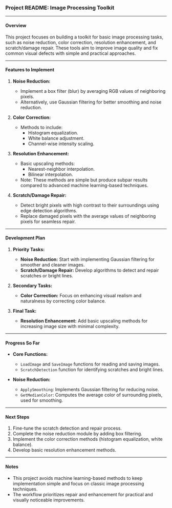 ### Project README: **Image Processing Toolkit**

---

#### **Overview**
This project focuses on building a toolkit for basic image processing tasks, such as noise reduction, color correction, resolution enhancement, and scratch/damage repair. These tools aim to improve image quality and fix common visual defects with simple and practical approaches.

---

#### **Features to Implement**
1. **Noise Reduction:**
   - Implement a box filter (blur) by averaging RGB values of neighboring pixels.
   - Alternatively, use Gaussian filtering for better smoothing and noise reduction.

2. **Color Correction:**
   - Methods to include:
     - Histogram equalization.
     - White balance adjustment.
     - Channel-wise intensity scaling.

3. **Resolution Enhancement:**
   - Basic upscaling methods:
     - Nearest-neighbor interpolation.
     - Bilinear interpolation.
   - Note: These methods are simple but produce subpar results compared to advanced machine learning-based techniques.

4. **Scratch/Damage Repair:**
   - Detect bright pixels with high contrast to their surroundings using edge detection algorithms.
   - Replace damaged pixels with the average values of neighboring pixels for seamless repair.

---

#### **Development Plan**
1. **Priority Tasks:**
   - **Noise Reduction:** Start with implementing Gaussian filtering for smoother and cleaner images.
   - **Scratch/Damage Repair:** Develop algorithms to detect and repair scratches or bright lines.

2. **Secondary Tasks:**
   - **Color Correction:** Focus on enhancing visual realism and naturalness by correcting color balance.

3. **Final Task:**
   - **Resolution Enhancement:** Add basic upscaling methods for increasing image size with minimal complexity.

---

#### **Progress So Far**
- **Core Functions:**
  - `LoadImage` and `SaveImage` functions for reading and saving images.
  - `ScratchDetection` function for identifying scratches and bright lines.

- **Noise Reduction:**
  - `ApplySmoothing`: Implements Gaussian filtering for reducing noise.
  - `GetMedianColor`: Computes the average color of surrounding pixels, used for smoothing.

---

#### **Next Steps**
1. Fine-tune the scratch detection and repair process.
2. Complete the noise reduction module by adding box filtering.
3. Implement the color correction methods (histogram equalization, white balance).
4. Develop basic resolution enhancement methods.

---

#### **Notes**
- This project avoids machine learning-based methods to keep implementation simple and focus on classic image processing techniques.
- The workflow prioritizes repair and enhancement for practical and visually noticeable improvements.
